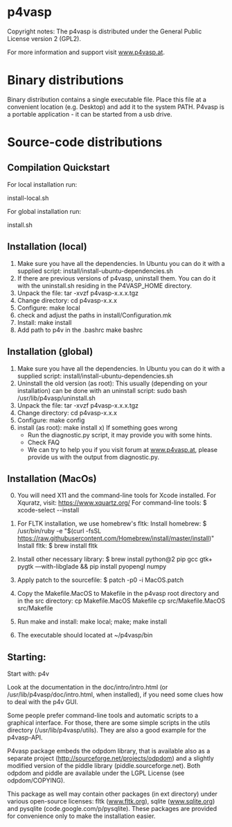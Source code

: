p4vasp
==========================

Copyright notes:
The p4vasp is distributed under the General Public License version 2 (GPL2).

For more information and support visit www.p4vasp.at.

Binary distributions
==========================

Binary distribution contains a single executable file.
Place this file at a convenient location (e.g. Desktop)
and add it to the system PATH.
P4vasp is a portable application - it can be started from a usb drive.


Source-code distributions
==========================

Compilation Quickstart
--------------------------

For local installation run:

   install-local.sh

For global installation run:

   install.sh


Installation (local)
--------------------------

1) Make sure you have all the dependencies.
   In Ubuntu you can do it with a supplied script:
     install/install-ubuntu-dependencies.sh
2) If there are previous versions of p4vasp, uninstall them.
   You can do it with the uninstall.sh residing in the P4VASP_HOME directory.
3) Unpack the file:                tar -xvzf p4vasp-x.x.x.tgz
4) Change directory:               cd p4vasp-x.x.x
5) Configure:                      make local
6) check and adjust the paths in
   install/Configuration.mk
7) Install:                        make install
8) Add path to p4v in the .bashrc  make bashrc


Installation (global)
--------------------------

1) Make sure you have all the dependencies.
   In Ubuntu you can do it with a supplied script:
     install/install-ubuntu-dependencies.sh
2) Uninstall the old version (as root):
                        This usually (depending on your installation) can be done with an uninstall script:
                        sudo bash /usr/lib/p4vasp/uninstall.sh
3) Unpack the file:     tar -xvzf p4vasp-x.x.x.tgz
4) Change directory:    cd p4vasp-x.x.x
5) Configure:           make config
6) install (as root):   make install
x) If something goes wrong
   - Run the diagnostic.py script, it may provide you with some hints.
   - Check FAQ
   - We can try to help you if you visit forum at www.p4vasp.at, please provide us with the output from diagnostic.py.



Installation (MacOs)
--------------------------
0) You will need X11 and the command-line tools for Xcode installed.
   For Xquratz, visit: 			https://www.xquartz.org/
   For command-line tools: 		$ xcode-select --install


1) For FLTK installation, we use homebrew's fltk:
   Install homebrew: 			$ /usr/bin/ruby -e "$(curl -fsSL https://raw.githubusercontent.com/Homebrew/install/master/install)"
   Install fltk: 			$ brew install fltk

2) Install other necessary library:	$ brew install python@2 pip gcc gtk+ pygtk —with-libglade && pip install pyopengl numpy

3) Apply patch to the sourcefile:	$ patch -p0 -i MacOS.patch

5) Copy the Makefile.MacOS to Makefile in the p4vasp root directory and in the src
   directory:
   cp Makefile.MacOS Makefile
   cp src/Makefile.MacOS src/Makefile

6) Run make and install:
   make local; make; make install

7) The executable should located at ~/p4vasp/bin




Starting:
--------------------------

Start with: p4v

Look at the documentation in the doc/intro/intro.html
(or /usr/lib/p4vasp/doc/intro.html, when installed),
if you need some clues how to deal with the p4v GUI.

Some people prefer command-line tools and automatic scripts
to a graphical interface. For those, there are some simple
scripts in the utils directory (/usr/lib/p4vasp/utils).
They are also a good example for the p4vasp-API.


P4vasp package embeds the odpdom library, that is available also as a separate
project (http://sourceforge.net/projects/odpdom) and a slightly modified version
of the piddle library (piddle.sourceforge.net).
Both odpdom and piddle are available under the LGPL License (see
odpdom/COPYING).

This package as well may contain other packages (in ext directory) under various open-source licenses:
fltk (www.fltk.org), sqlite (www.sqlite.org) and pysqlite (code.google.com/p/pysqlite).
These packages are provided for convenience only to make the installation easier.

